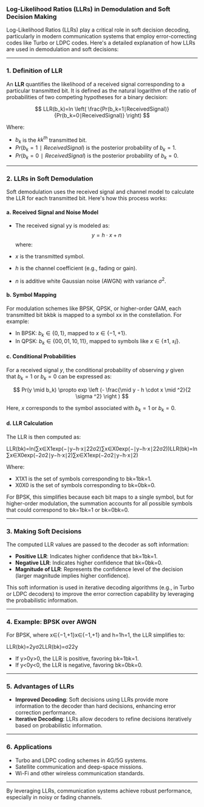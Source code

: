 
### Log-Likelihood Ratios (LLRs) in Demodulation and Soft Decision Making

Log-Likelihood Ratios (LLRs) play a critical role in soft decision decoding, particularly in modern communication systems that employ error-correcting codes like Turbo or LDPC codes. Here's a detailed explanation of how LLRs are used in demodulation and soft decisions:

---

### 1. **Definition of LLR**

An **LLR** quantifies the likelihood of a received signal corresponding to a particular transmitted bit. It is defined as the natural logarithm of the ratio of probabilities of two competing hypotheses for a binary decision:

$$
LLR(b_k)=ln ⁡\left( \frac{Pr⁡(b_k=1∣ReceivedSignal)}{Pr⁡(b_k=0∣ReceivedSignal)} \right)
$$

Where:

- $b_k$​ is the $kk^{th}$ transmitted bit.
- $Pr⁡(b_k=1∣ReceivedSignal)$ is the posterior probability of $b_k=1$.
- $Pr⁡(b_k=0 ∣ ReceivedSignal)$ is the posterior probability of $b_k​=0$.

---

### 2. **LLRs in Soft Demodulation**

Soft demodulation uses the received signal and channel model to calculate the LLR for each transmitted bit. Here's how this process works:

#### a. **Received Signal and Noise Model**

- The received signal yy is modeled as:
$$
y = h \cdot x + n
$$
where:

- $x$ is the transmitted symbol.
- $h$ is the channel coefficient (e.g., fading or gain).
- $n$ is additive white Gaussian noise (AWGN) with variance $\sigma^2$.

#### b. **Symbol Mapping**

For modulation schemes like BPSK, QPSK, or higher-order QAM, each transmitted bit bkbk​ is mapped to a symbol xx in the constellation. For example:

- In BPSK: $b_k \in \{0,1\}$, mapped to $x \in \{−1,+1\}$.
- In QPSK: $b_k \in \{00,01,10,11\}$, mapped to symbols like $x \in \{ \pm 1, \pm j\}$.

#### c. **Conditional Probabilities**

For a received signal $y$, the conditional probability of observing $y$ given that $b_k=1$ or $b_k=0$ can be expressed as:

$$
Pr(y \mid b_k)  \propto exp \left (- \frac{\mid y - h \cdot x \mid ^2}{2 \sigma ^2} \right )
$$

Here, $x$ corresponds to the symbol associated with $b_k=1$ or $b_k=0$.

#### d. **LLR Calculation**

The LLR is then computed as:

LLR(bk)=ln⁡(∑x∈X1exp⁡(−∣y−h⋅x∣22σ2)∑x∈X0exp⁡(−∣y−h⋅x∣22σ2))LLR(bk​)=ln​∑x∈X0​​exp(−2σ2∣y−h⋅x∣2​)∑x∈X1​​exp(−2σ2∣y−h⋅x∣2​)​​

Where:

- X1X1​ is the set of symbols corresponding to bk=1bk​=1.
- X0X0​ is the set of symbols corresponding to bk=0bk​=0.

For BPSK, this simplifies because each bit maps to a single symbol, but for higher-order modulation, the summation accounts for all possible symbols that could correspond to bk=1bk​=1 or bk=0bk​=0.

---

### 3. **Making Soft Decisions**

The computed LLR values are passed to the decoder as soft information:

- **Positive LLR**: Indicates higher confidence that bk=1bk​=1.
- **Negative LLR**: Indicates higher confidence that bk=0bk​=0.
- **Magnitude of LLR**: Represents the confidence level of the decision (larger magnitude implies higher confidence).

This soft information is used in iterative decoding algorithms (e.g., in Turbo or LDPC decoders) to improve the error correction capability by leveraging the probabilistic information.

---

### 4. **Example: BPSK over AWGN**

For BPSK, where x∈{−1,+1}x∈{−1,+1} and h=1h=1, the LLR simplifies to:

LLR(bk)=2yσ2LLR(bk​)=σ22y​

- If y>0y>0, the LLR is positive, favoring bk=1bk​=1.
- If y<0y<0, the LLR is negative, favoring bk=0bk​=0.

---

### 5. **Advantages of LLRs**

- **Improved Decoding**: Soft decisions using LLRs provide more information to the decoder than hard decisions, enhancing error correction performance.
- **Iterative Decoding**: LLRs allow decoders to refine decisions iteratively based on probabilistic information.

---

### 6. **Applications**

- Turbo and LDPC coding schemes in 4G/5G systems.
- Satellite communication and deep-space missions.
- Wi-Fi and other wireless communication standards.

---

By leveraging LLRs, communication systems achieve robust performance, especially in noisy or fading channels.